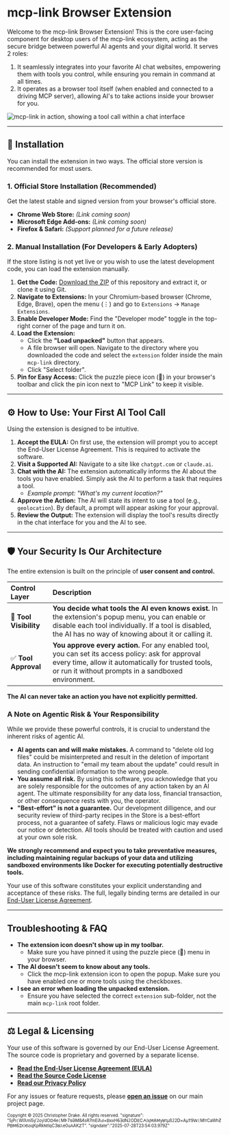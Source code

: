 # mcp-link Browser Extension

Welcome to the mcp-link Browser Extension! This is the core user-facing component for desktop users of the mcp-link ecosystem, acting as the secure bridge between powerful AI agents and your digital world.  It serves 2 roles:

1. It seamlessly integrates into your favorite AI chat websites, empowering them with tools you control, while ensuring you remain in command at all times.
2. It operates as a browser tool itself (when enabled and connected to a driving MCP server), allowing AI's to take actions inside your browser for you.

![mcp-link in action, showing a tool call within a chat interface](mcp-link_example_screenshot.png)

---

## 🚀 Installation

You can install the extension in two ways. The official store version is recommended for most users.

### 1. Official Store Installation (Recommended)

Get the latest stable and signed version from your browser's official store.

*   **Chrome Web Store:** *(Link coming soon)*
*   **Microsoft Edge Add-ons:** *(Link coming soon)*
*   **Firefox & Safari:** *(Support planned for a future release)*

### 2. Manual Installation (For Developers & Early Adopters)

If the store listing is not yet live or you wish to use the latest development code, you can load the extension manually.

1.  **Get the Code:** [Download the ZIP](https://github.com/AuraFriday/mcp-link/releases/latest/download/mcp-link.zip) of this repository and extract it, or clone it using Git.
2.  **Navigate to Extensions:** In your Chromium-based browser (Chrome, Edge, Brave), open the menu (⋮) and go to `Extensions` → `Manage Extensions`.
3.  **Enable Developer Mode:** Find the "Developer mode" toggle in the top-right corner of the page and turn it on.
4.  **Load the Extension:**
    *   Click the **"Load unpacked"** button that appears.
    *   A file browser will open. Navigate to the directory where you downloaded the code and select the `extension` folder inside the main `mcp-link` directory.
    *   Click "Select folder".
5.  **Pin for Easy Access:** Click the puzzle piece icon (🧩) in your browser's toolbar and click the pin icon next to "MCP Link" to keep it visible.

---

## ⚙️ How to Use: Your First AI Tool Call

Using the extension is designed to be intuitive.

1.  **Accept the EULA:** On first use, the extension will prompt you to accept the End-User License Agreement. This is required to activate the software.
2.  **Visit a Supported AI:** Navigate to a site like `chatgpt.com` or `claude.ai`.
3.  **Chat with the AI:** The extension automatically informs the AI about the tools you have enabled. Simply ask the AI to perform a task that requires a tool.
    *   *Example prompt: "What's my current location?"*
4.  **Approve the Action:** The AI will state its intent to use a tool (e.g., `geolocation`). By default, a prompt will appear asking for your approval.
5.  **Review the Output:** The extension will display the tool's results directly in the chat interface for you and the AI to see.

---

## 🛡️ Your Security Is Our Architecture

The entire extension is built on the principle of **user consent and control.**

| Control Layer | Description |
| :--- | :--- |
| 🧩 **Tool Visibility** | **You decide what tools the AI even knows exist.** In the extension's popup menu, you can enable or disable each tool individually. If a tool is disabled, the AI has no way of knowing about it or calling it. |
| ✅ **Tool Approval** | **You approve every action.** For any enabled tool, you can set its access policy: ask for approval every time, allow it automatically for trusted tools, or run it without prompts in a sandboxed environment. |

**The AI can never take an action you have not explicitly permitted.**

### A Note on Agentic Risk & Your Responsibility

While we provide these powerful controls, it is crucial to understand the inherent risks of agentic AI.

*   **AI agents can and will make mistakes.** A command to "delete old log files" could be misinterpreted and result in the deletion of important data. An instruction to "email my team about the update" could result in sending confidential information to the wrong people.
*   **You assume all risk.** By using this software, you acknowledge that you are solely responsible for the outcomes of any action taken by an AI agent. The ultimate responsibility for any data loss, financial transaction, or other consequence rests with you, the operator.
*   **"Best-effort" is not a guarantee.** Our development dilligence, and our security review of third-party recipes in the Store is a best-effort process, not a guarantee of safety. Flaws or malicious logic may evade our notice or detection. All tools should be treated with caution and used at your own sole risk.

**We strongly recommend and expect you to take preventative measures, including maintaining regular backups of your data and utilizing sandboxed environments like Docker for executing potentially destructive tools.**

Your use of this software constitutes your explicit understanding and acceptance of these risks. The full, legally binding terms are detailed in our [End-User License Agreement](../EULA.md).

---

##  Troubleshooting & FAQ

*   **The extension icon doesn't show up in my toolbar.**
    *   Make sure you have pinned it using the puzzle piece (🧩) menu in your browser.
*   **The AI doesn't seem to know about any tools.**
    *   Click the mcp-link extension icon to open the popup. Make sure you have enabled one or more tools using the checkboxes.
*   **I see an error when loading the unpacked extension.**
    *   Ensure you have selected the correct `extension` sub-folder, not the main `mcp-link` root folder.

---

## ⚖️ Legal & Licensing

Your use of this software is governed by our End-User License Agreement. The source code is proprietary and governed by a separate license.

*   **[Read the End-User License Agreement (EULA)](../EULA.md)**
*   **[Read the Source Code License](../LICENSE)**
*   **[Read our Privacy Policy](../PRIVACY.md)**

For any issues or feature requests, please **[open an issue](https://github.com/AuraFriday/mcp-link/issues)** on our main project page.

<small><sup>Copyright © 2025 Christopher Drake. All rights reserved. "signature": "5ȷΡıᛕWIƛmī5ƴ𝟚οƴɗOꓓ𝟦eᛕΜÞ𝟩ƽƏM8𝘈sR7mЕiƛԁ×ᗷxхΗ𝟨ƎdN𝟚ΟᗞꓰϹᗅlҳꓟΑꓟуȣτμß𝟚2ᗞ×Аμꓔ9ꓪᛕMlᴛCaWһƵΡᗷꓟ𝟨ᗪⲞᏮϨɋКpɌƙꓠtlqϹ3ȣ𝙰е0uꓮАKꓜТ". "signdate":"2025-07-28T23:54:03.979Z" </sup></small>

